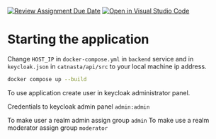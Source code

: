 [![Review Assignment Due Date](https://classroom.github.com/assets/deadline-readme-button-22041afd0340ce965d47ae6ef1cefeee28c7c493a6346c4f15d667ab976d596c.svg)](https://classroom.github.com/a/rOatk-06)
[![Open in Visual Studio Code](https://classroom.github.com/assets/open-in-vscode-2e0aaae1b6195c2367325f4f02e2d04e9abb55f0b24a779b69b11b9e10269abc.svg)](https://classroom.github.com/online_ide?assignment_repo_id=15321467&assignment_repo_type=AssignmentRepo)

# Starting the application

Change `HOST_IP` in `docker-compose.yml` in `backend` service and in `keycloak.json` in `catnasta/api/src` to your local machine ip address.

```sh
docker compose up --build
```

To use application create user in keycloak administrator panel.

Credentials to keycloak admin panel `admin:admin`

To make user a realm admin assign group `admin`
To make use a realm moderator assign group `moderator`

